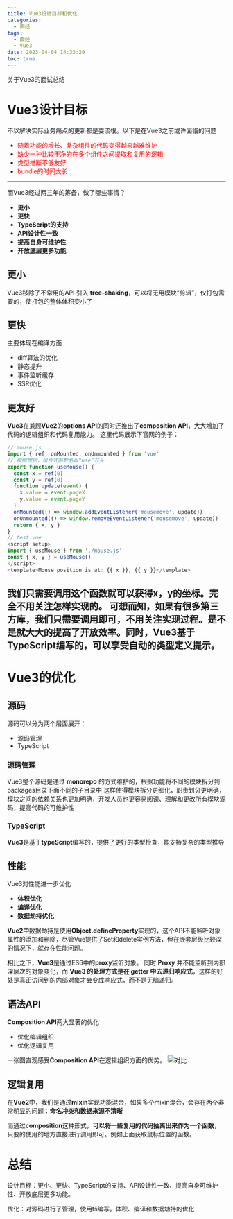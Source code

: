 ```yaml
---
title: Vue3设计目标和优化
categories:
  - 面经
tags:
  - 面经
  - Vue3
date: 2023-04-04 14:33:29
toc: true
---
```

关于Vue3的面试总结
<!-- more -->

# Vue3设计目标
不以解决实际业务痛点的更新都是耍流氓。以下是在Vue3之前或许面临的问题
  - <font color='red'>随着功能的增长、复杂组件的代码变得越来越难维护</font>
  - <font color='red'>缺少一种比较干净的在多个组件之间提取和复用的逻辑</font>
  - <font color='red'>类型推断不够友好</font>
  - <font color='red'>bundle的时间太长</font>
---
而Vue3经过两三年的筹备，做了哪些事情？
  - **更小**
  - **更快**
  - **TypeScript的支持**
  - **API设计性一致**
  - **提高自身可维护性**
  - **开放底层更多功能**

## 更小
Vue3移除了不常用的API
引入 **tree-shaking**，可以将无用模块“剪辑”，仅打包需要的，使打包的整体体积变小了

## 更快
主要体现在编译方面
  - diff算法的优化
  - 静态提升
  - 事件监听缓存
  - SSR优化

## 更友好
**Vue3**在兼顾**Vue2**的**options API**的同时还推出了**composition API**，大大增加了代码的逻辑组织和代码复用能力。
这里代码展示下官网的例子：
```javascript
// mouse.js
import { ref, onMounted, onUnmounted } from 'vue'
// 按照惯例，组合式函数名以“use”开头
export function useMouse() {
  const x = ref(0)
  const y = ref(0)
  function update(event) {
    x.value = event.pageX
    y.value = event.pageY
  }
  onMounted(() => window.addEventListener('mousemove', update))
  onUnmounted(() => window.removeEventListener('mousemove', update))
  return { x, y }
}
// test.vue
<script setup>
import { useMouse } from './mouse.js'
const { x, y } = useMouse()
</script>
<template>Mouse position is at: {{ x }}, {{ y }}</template>
```
我们只需要调用这个函数就可以获得x，y的坐标。完全不用关注怎样实现的。
可想而知，如果有很多第三方库，我们只需要调用即可，不用关注实现过程。是不是就大大的提高了开放效率。同时，Vue3基于TypeScript编写的，可以享受自动的类型定义提示。
---
# Vue3的优化
## 源码
源码可以分为两个层面展开：
  - 源码管理
  - TypeScript

### 源码管理
Vue3整个源码是通过 **monorepo** 的方式维护的，根据功能将不同的模块拆分到packages目录下面不同的子目录中
这样使得模块拆分更细化，职责划分更明确，模块之间的依赖关系也更加明确，开发人员也更容易阅读、理解和更改所有模块源码，提高代码的可维护性

### TypeScript
**Vue3**是基于**typeScript**编写的，提供了更好的类型检查，能支持复杂的类型推导

## 性能
Vue3对性能进一步优化
  - **体积优化**
  - **编译优化**
  - **数据劫持优化**

**Vue2中**数据劫持是使用**Object.defineProperty**实现的，这个API不能监听对象属性的添加和删除，尽管Vue提供了Set和delete实例方法，但在嵌套层级比较深的情况下，就存在性能问题。

相比之下，**Vue3**是通过ES6中的**proxy**监听对象。
同时  **Proxy** 并不能监听到内部深层次的对象变化，而 **Vue3 的处理方式是在 getter 中去递归响应式**，这样的好处是真正访问到的内部对象才会变成响应式，而不是无脑递归。

## 语法API
**Composition API**两大显著的优化
  - 优化编辑组织
  - 优化逻辑复用

一张图直观感受**Composition API**在逻辑组织方面的优势。
![对比](ocAPI.png "图片描述")

## 逻辑复用
在**Vue2**中，我们是通过**mixin**实现功能混合，如果多个mixin混合，会存在两个非常明显的问题：**命名冲突和数据来源不清晰**

而通过**composition**这种形式，**可以将一些复用的代码抽离出来作为一个函数**，只要的使用的地方直接进行调用即可。例如上面获取鼠标位置的函数。

# 总结
设计目标：更小、更快、TypeScript的支持、API设计性一致、提高自身可维护性、开放底层更多功能。

优化：对源码进行了管理，使用ts编写。体积、编译和数据劫持的优化
